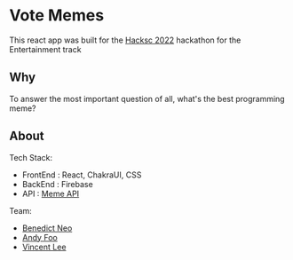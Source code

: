 # Vote Memes

This react app was built for the [Hacksc 2022](https://www.hacksc.com/) hackathon for the Entertainment track

## Why

To answer the most important question of all, what's the best programming meme?

## About

Tech Stack:

- FrontEnd : React, ChakraUI, CSS
- BackEnd : Firebase
- API : [Meme API](https://github.com/D3vd/Meme_Api)

Team:

- [Benedict Neo](https://www.linkedin.com/in/benedictneo/)
- [Andy Foo](https://www.linkedin.com/in/andy-foo-guo-zhen-791a58174/)
- [Vincent Lee](https://www.linkedin.com/in/vincent-zi-hong-lee-3bb2b4212/)
